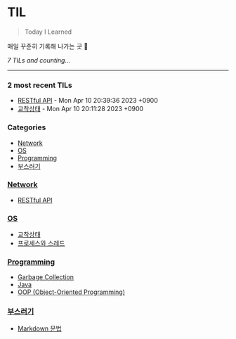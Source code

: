 # TIL
> Today I Learned

매일 꾸준히 기록해 나가는 곳 🌱


_7 TILs and counting..._

---

### 2 most recent TILs

- [RESTful API](Network/RestfulAPI.md) - Mon Apr 10 20:39:36 2023 +0900
- [교착상태](OS/Deadlock.md) - Mon Apr 10 20:11:28 2023 +0900

### Categories

- [Network](#Network)
- [OS](#OS)
- [Programming](#Programming)
- [부스러기](#부스러기)

### [Network](#Network)
- [RESTful API](Network/RestfulAPI.md)

### [OS](#OS)
- [교착상태](OS/Deadlock.md)
- [프로세스와 스레드](OS/Process_Thread.md)

### [Programming](#Programming)
- [Garbage Collection](Programming/GarbageCollection.md)
- [Java](Programming/Java.md)
- [OOP (Object-Oriented Programming)](Programming/OOP.md)

### [부스러기](#부스러기)
- [Markdown 문법](부스러기/markdown.md)

[1]: https://simonwillison.net/2020/Apr/20/self-rewriting-readme/
[2]: https://github.com/jbranchaud/til

